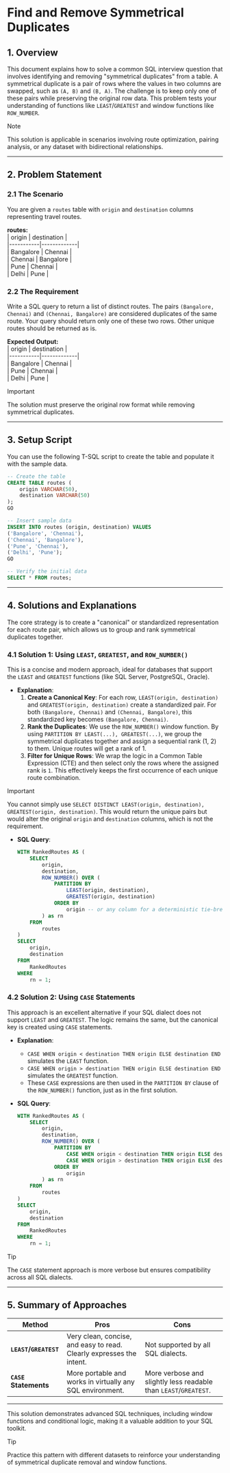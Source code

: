 # Find and Remove Symmetrical Duplicates  

## 1. **Overview**  
This document explains how to solve a common SQL interview question that involves identifying and removing "symmetrical duplicates" from a table. A symmetrical duplicate is a pair of rows where the values in two columns are swapped, such as `(A, B)` and `(B, A)`. The challenge is to keep only one of these pairs while preserving the original row data. This problem tests your understanding of functions like `LEAST`/`GREATEST` and window functions like `ROW_NUMBER`.  

> [!NOTE]  
> This solution is applicable in scenarios involving route optimization, pairing analysis, or any dataset with bidirectional relationships.  

---

## 2. **Problem Statement**  

### 2.1 **The Scenario**  
You are given a `routes` table with `origin` and `destination` columns representing travel routes.  

**routes:**  
| origin    | destination |  
|-----------|-------------|  
| Bangalore | Chennai     |  
| Chennai   | Bangalore   |  
| Pune      | Chennai     |  
| Delhi     | Pune        |  

### 2.2 **The Requirement**  
Write a SQL query to return a list of distinct routes. The pairs `(Bangalore, Chennai)` and `(Chennai, Bangalore)` are considered duplicates of the same route. Your query should return only one of these two rows. Other unique routes should be returned as is.  

**Expected Output:**  
| origin    | destination |  
|-----------|-------------|  
| Bangalore | Chennai     |  
| Pune      | Chennai     |  
| Delhi     | Pune        |  

> [!IMPORTANT]  
> The solution must preserve the original row format while removing symmetrical duplicates.  

---

## 3. **Setup Script**  
You can use the following T-SQL script to create the table and populate it with the sample data.  

```sql
-- Create the table
CREATE TABLE routes (
    origin VARCHAR(50),
    destination VARCHAR(50)
);
GO

-- Insert sample data
INSERT INTO routes (origin, destination) VALUES
('Bangalore', 'Chennai'),
('Chennai', 'Bangalore'),
('Pune', 'Chennai'),
('Delhi', 'Pune');
GO

-- Verify the initial data
SELECT * FROM routes;
```  

---

## 4. **Solutions and Explanations**  
The core strategy is to create a "canonical" or standardized representation for each route pair, which allows us to group and rank symmetrical duplicates together.  

### 4.1 **Solution 1: Using `LEAST`, `GREATEST`, and `ROW_NUMBER()`**  
This is a concise and modern approach, ideal for databases that support the `LEAST` and `GREATEST` functions (like SQL Server, PostgreSQL, Oracle).  

- **Explanation**:  
  1. **Create a Canonical Key**: For each row, `LEAST(origin, destination)` and `GREATEST(origin, destination)` create a standardized pair. For both `(Bangalore, Chennai)` and `(Chennai, Bangalore)`, this standardized key becomes `(Bangalore, Chennai)`.  
  2. **Rank the Duplicates**: We use the `ROW_NUMBER()` window function. By using `PARTITION BY LEAST(...), GREATEST(...)`, we group the symmetrical duplicates together and assign a sequential rank (1, 2) to them. Unique routes will get a rank of 1.  
  3. **Filter for Unique Rows**: We wrap the logic in a Common Table Expression (CTE) and then select only the rows where the assigned rank is `1`. This effectively keeps the first occurrence of each unique route combination.  

> [!IMPORTANT]  
> You cannot simply use `SELECT DISTINCT LEAST(origin, destination), GREATEST(origin, destination)`. This would return the unique pairs but would alter the original `origin` and `destination` columns, which is not the requirement.  

- **SQL Query**:  
  ```sql
  WITH RankedRoutes AS (
      SELECT
          origin,
          destination,
          ROW_NUMBER() OVER (
              PARTITION BY
                  LEAST(origin, destination),
                  GREATEST(origin, destination)
              ORDER BY
                  origin -- or any column for a deterministic tie-break
          ) as rn
      FROM
          routes
  )
  SELECT
      origin,
      destination
  FROM
      RankedRoutes
  WHERE
      rn = 1;
  ```  

### 4.2 **Solution 2: Using `CASE` Statements**  
This approach is an excellent alternative if your SQL dialect does not support `LEAST` and `GREATEST`. The logic remains the same, but the canonical key is created using `CASE` statements.  

- **Explanation**:  
  - `CASE WHEN origin < destination THEN origin ELSE destination END` simulates the `LEAST` function.  
  - `CASE WHEN origin > destination THEN origin ELSE destination END` simulates the `GREATEST` function.  
  - These `CASE` expressions are then used in the `PARTITION BY` clause of the `ROW_NUMBER()` function, just as in the first solution.  

- **SQL Query**:  
  ```sql
  WITH RankedRoutes AS (
      SELECT
          origin,
          destination,
          ROW_NUMBER() OVER (
              PARTITION BY
                  CASE WHEN origin < destination THEN origin ELSE destination END,
                  CASE WHEN origin > destination THEN origin ELSE destination END
              ORDER BY
                  origin
          ) as rn
      FROM
          routes
  )
  SELECT
      origin,
      destination
  FROM
      RankedRoutes
  WHERE
      rn = 1;
  ```  

> [!TIP]  
> The `CASE` statement approach is more verbose but ensures compatibility across all SQL dialects.  

---

## 5. **Summary of Approaches**  

| **Method**                              | **Pros**                                                              | **Cons**                                                         |  
|-----------------------------------------|-----------------------------------------------------------------------|------------------------------------------------------------------|  
| **`LEAST`/`GREATEST`**                  | Very clean, concise, and easy to read. Clearly expresses the intent. | Not supported by all SQL dialects.                               |  
| **`CASE` Statements**                   | More portable and works in virtually any SQL environment.             | More verbose and slightly less readable than `LEAST`/`GREATEST`. |  

---

This solution demonstrates advanced SQL techniques, including window functions and conditional logic, making it a valuable addition to your SQL toolkit.  

> [!TIP]  
> Practice this pattern with different datasets to reinforce your understanding of symmetrical duplicate removal and window functions.  
